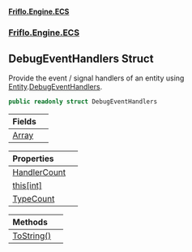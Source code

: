 #### [Friflo.Engine.ECS](index.md 'index')
### [Friflo.Engine.ECS](Friflo.Engine.ECS.md 'Friflo.Engine.ECS')

## DebugEventHandlers Struct

Provide the event / signal handlers of an entity using [Entity](Entity.md 'Friflo.Engine.ECS.Entity').[DebugEventHandlers](Entity.DebugEventHandlers.md 'Friflo.Engine.ECS.Entity.DebugEventHandlers').

```csharp
public readonly struct DebugEventHandlers
```

| Fields | |
| :--- | :--- |
| [Array](DebugEventHandlers.Array.md 'Friflo.Engine.ECS.DebugEventHandlers.Array') | |

| Properties | |
| :--- | :--- |
| [HandlerCount](DebugEventHandlers.HandlerCount.md 'Friflo.Engine.ECS.DebugEventHandlers.HandlerCount') | |
| [this[int]](DebugEventHandlers.this[int].md 'Friflo.Engine.ECS.DebugEventHandlers.this[int]') | |
| [TypeCount](DebugEventHandlers.TypeCount.md 'Friflo.Engine.ECS.DebugEventHandlers.TypeCount') | |

| Methods | |
| :--- | :--- |
| [ToString()](DebugEventHandlers.ToString().md 'Friflo.Engine.ECS.DebugEventHandlers.ToString()') | |

